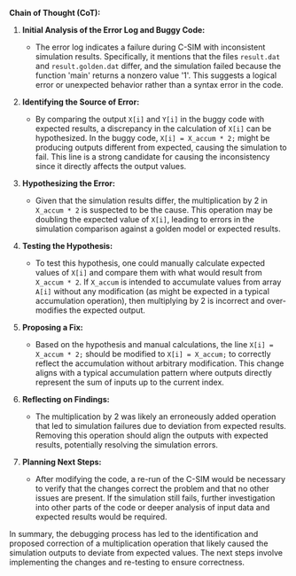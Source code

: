 **Chain of Thought (CoT):**

1. **Initial Analysis of the Error Log and Buggy Code:**
   - The error log indicates a failure during C-SIM with inconsistent simulation results. Specifically, it mentions that the files `result.dat` and `result.golden.dat` differ, and the simulation failed because the function 'main' returns a nonzero value '1'. This suggests a logical error or unexpected behavior rather than a syntax error in the code.

2. **Identifying the Source of Error:**
   - By comparing the output `X[i]` and `Y[i]` in the buggy code with expected results, a discrepancy in the calculation of `X[i]` can be hypothesized. In the buggy code, `X[i] = X_accum * 2;` might be producing outputs different from expected, causing the simulation to fail. This line is a strong candidate for causing the inconsistency since it directly affects the output values.

3. **Hypothesizing the Error:**
   - Given that the simulation results differ, the multiplication by 2 in `X_accum * 2` is suspected to be the cause. This operation may be doubling the expected value of `X[i]`, leading to errors in the simulation comparison against a golden model or expected results.

4. **Testing the Hypothesis:**
   - To test this hypothesis, one could manually calculate expected values of `X[i]` and compare them with what would result from `X_accum * 2`. If `X_accum` is intended to accumulate values from array `A[i]` without any modification (as might be expected in a typical accumulation operation), then multiplying by 2 is incorrect and over-modifies the expected output.

5. **Proposing a Fix:**
   - Based on the hypothesis and manual calculations, the line `X[i] = X_accum * 2;` should be modified to `X[i] = X_accum;` to correctly reflect the accumulation without arbitrary modification. This change aligns with a typical accumulation pattern where outputs directly represent the sum of inputs up to the current index.

6. **Reflecting on Findings:**
   - The multiplication by 2 was likely an erroneously added operation that led to simulation failures due to deviation from expected results. Removing this operation should align the outputs with expected results, potentially resolving the simulation errors.
   
7. **Planning Next Steps:**
   - After modifying the code, a re-run of the C-SIM would be necessary to verify that the changes correct the problem and that no other issues are present. If the simulation still fails, further investigation into other parts of the code or deeper analysis of input data and expected results would be required.

In summary, the debugging process has led to the identification and proposed correction of a multiplication operation that likely caused the simulation outputs to deviate from expected values. The next steps involve implementing the changes and re-testing to ensure correctness.